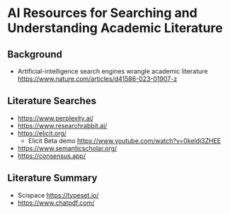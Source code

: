 # AI Resources for Searching and Understanding Academic Literature

## Background

* Artificial-intelligence search engines wrangle academic literature https://www.nature.com/articles/d41586-023-01907-z

## Literature Searches

* https://www.perplexity.ai/
* https://www.researchrabbit.ai/
* https://elicit.org/
  * Elicit Beta demo https://www.youtube.com/watch?v=0keldj3ZHEE
* https://www.semanticscholar.org/
* https://consensus.app/

## Literature Summary

* Scispace https://typeset.io/
* https://www.chatpdf.com/
